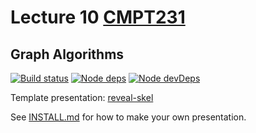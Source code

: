 # Lecture 10 [CMPT231](https://cmpt231-16fa.github.io)
## Graph Algorithms

[![Build status](https://travis-ci.org/cmpt231-16fa/lec10.svg)](https://travis-ci.org/cmpt231-16fa/lec10)
[![Node deps](https://david-dm.org/cmpt231-16fa/lec10.svg)](https://david-dm.org/cmpt231-16fa/lec10)
[![Node devDeps](https://david-dm.org/cmpt231-16fa/lec10/dev-status.svg)](https://david-dm.org/cmpt231-16fa/lec10?type=dev)

Template presentation: [reveal-skel](https://github.com/sermons/reveal-skel)

See [INSTALL.md](INSTALL.md)
for how to make your own presentation.
